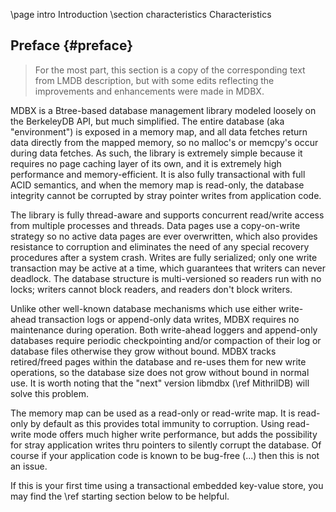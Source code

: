 \page intro Introduction
\section characteristics Characteristics

Preface {#preface}
------------------

> For the most part, this section is a copy of the corresponding text
> from LMDB description, but with some edits reflecting the improvements
> and enhancements were made in MDBX.

MDBX is a Btree-based database management library modeled loosely on the
BerkeleyDB API, but much simplified. The entire database (aka "environment")
is exposed in a memory map, and all data fetches return data directly from
the mapped memory, so no malloc's or memcpy's occur during data fetches.
As such, the library is extremely simple because it requires no page caching
layer of its own, and it is extremely high performance and memory-efficient.
It is also fully transactional with full ACID semantics, and when the memory
map is read-only, the database integrity cannot be corrupted by stray pointer
writes from application code.

The library is fully thread-aware and supports concurrent read/write access
from multiple processes and threads. Data pages use a copy-on-write strategy
so no active data pages are ever overwritten, which also provides resistance
to corruption and eliminates the need of any special recovery procedures
after a system crash. Writes are fully serialized; only one write transaction
may be active at a time, which guarantees that writers can never deadlock.
The database structure is multi-versioned so readers run with no locks;
writers cannot block readers, and readers don't block writers.

Unlike other well-known database mechanisms which use either write-ahead
transaction logs or append-only data writes, MDBX requires no maintenance
during operation. Both write-ahead loggers and append-only databases require
periodic checkpointing and/or compaction of their log or database files
otherwise they grow without bound. MDBX tracks retired/freed pages within the
database and re-uses them for new write operations, so the database size does
not grow without bound in normal use. It is worth noting that the "next"
version libmdbx (\ref MithrilDB) will solve this problem.

The memory map can be used as a read-only or read-write map. It is read-only
by default as this provides total immunity to corruption. Using read-write
mode offers much higher write performance, but adds the possibility for stray
application writes thru pointers to silently corrupt the database.
Of course if your application code is known to be bug-free (...) then this is
not an issue.

If this is your first time using a transactional embedded key-value store,
you may find the \ref starting section below to be helpful.

